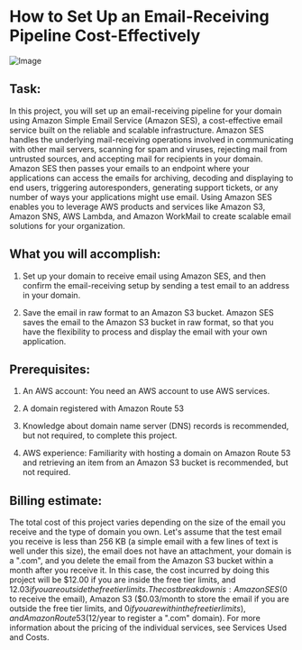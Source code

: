 # How to Set Up an Email-Receiving Pipeline Cost-Effectively
![Image](https://github.com/Sulemoore/AWS-Projects/assets/101164153/e8fde4cb-40eb-4789-8567-e80e096f521e)



## Task:

In this project, you will set up an email-receiving pipeline for your domain using Amazon Simple Email Service (Amazon SES), a cost-effective email service built on the reliable and scalable infrastructure. Amazon SES handles the underlying mail-receiving operations involved in communicating with other mail servers, scanning for spam and viruses, rejecting mail from untrusted sources, and accepting mail for recipients in your domain. Amazon SES then passes your emails to an endpoint where your applications can access the emails for archiving, decoding and displaying to end users, triggering autoresponders, generating support tickets, or any number of ways your applications might use email. Using Amazon SES enables you to leverage AWS products and services like Amazon S3, Amazon SNS, AWS Lambda, and Amazon WorkMail to create scalable email solutions for your organization.


## What you will accomplish:

1. Set up your domain to receive email using Amazon SES, and then confirm the email-receiving setup by sending a test email to an address in your domain.

2. Save the email in raw format to an Amazon S3 bucket. Amazon SES saves the email to the Amazon S3 bucket in raw format, so that you have the flexibility to process and display the email with your own application.


## Prerequisites:

1. An AWS account: You need an AWS account to use AWS services.

2. A domain registered with Amazon Route 53

3. Knowledge about domain name server (DNS) records is recommended, but not required, to complete this project.

4. AWS experience: Familiarity with hosting a domain on Amazon Route 53 and retrieving an item from an Amazon S3 bucket is recommended, but not required.


## Billing estimate:

The total cost of this project varies depending on the size of the email you receive and the type of domain you own. Let's assume that the test email you receive is less than 256 KB (a simple email with a few lines of text is well under this size), the email does not have an attachment, your domain is a ".com", and you delete the email from the Amazon S3 bucket within a month after you receive it. In this case, the cost incurred by doing this project will be $12.00 if you are inside the free tier limits, and $12.03 if you are outside the free tier limits.
The cost breakdown is: Amazon SES ($0 to receive the email), Amazon S3 ($0.03/month to store the email if you are outside the free tier limits, and $0 if you are within the free tier limits), and Amazon Route 53 ($12/year to register a ".com" domain). For more information about the pricing of the individual services, see Services Used and Costs.
